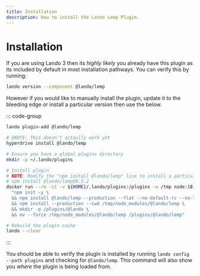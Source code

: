 ```yaml
---
title: Installation
description: How to install the Lando Lemp Plugin.
---
```


# Installation

If you are using Lando 3 then its *highly likely* you already have this plugin as its included by default in most installation pathways. You can verify this by running:

```sh
lando version --component @lando/lemp
```

However if you would like to manually install the plugin, update it to the bleeding edge or install a particular version then use the below.

::: code-group
```sh [lando 3.21+]
lando plugin-add @lando/lemp
```

```sh [hyperdrive]
# @NOTE: This doesn't actaully work yet
hyperdrive install @lando/lemp
```

```sh [docker]
# Ensure you have a global plugins directory
mkdir -p ~/.lando/plugins

# Install plugin
# NOTE: Modify the "npm install @lando/lemp" line to install a particular version eg
# npm install @lando/lemp@0.5.2
docker run --rm -it -v ${HOME}/.lando/plugins:/plugins -w /tmp node:18-alpine sh -c \
  "npm init -y \
  && npm install @lando/lemp --production --flat --no-default-rc --no-lockfile --link-duplicates \
  && npm install --production --cwd /tmp/node_modules/@lando/lemp \
  && mkdir -p /plugins/@lando \
  && mv --force /tmp/node_modules/@lando/lemp /plugins/@lando/lemp"

# Rebuild the plugin cache
lando --clear
```
:::

You should be able to verify the plugin is installed by running `lando config --path plugins` and checking for `@lando/lemp`. This command will also show you _where_ the plugin is being loaded from.
